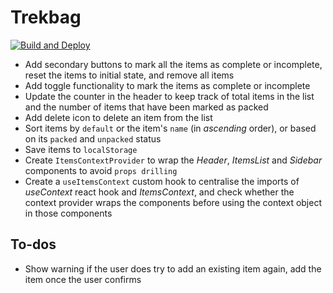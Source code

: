 # Trekbag

[![Build and Deploy](https://github.com/anmolshah80/trekbag/actions/workflows/deploy_production.yml/badge.svg)](https://github.com/anmolshah80/trekbag/actions/workflows/deploy_production.yml)

- Add secondary buttons to mark all the items as complete or incomplete, reset the items to initial state, and remove all items
- Add toggle functionality to mark the items as complete or incomplete
- Update the counter in the header to keep track of total items in the list and the number of items that have been marked as packed
- Add delete icon to delete an item from the list
- Sort items by `default` or the item's `name` (in _ascending_ order), or based on its `packed` and `unpacked` status
- Save items to `localStorage`
- Create `ItemsContextProvider` to wrap the _Header_, _ItemsList_ and _Sidebar_ components to avoid `props drilling`
- Create a `useItemsContext` custom hook to centralise the imports of _useContext_ react hook and _ItemsContext_, and check whether the context provider wraps the components before using the context object in those components

## To-dos

- Show warning if the user does try to add an existing item again, add the item once the user confirms
